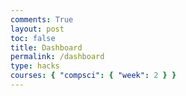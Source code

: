 ```yaml
---
comments: True
layout: post
toc: false
title: Dashboard
permalink: /dashboard
type: hacks
courses: { "compsci": { "week": 2 } }
---
```


<html lang="en">
<head>
    <meta charset="UTF-8">
    <meta name="viewport" content="width=device-width, initial-scale=1.0">
    <title>Social Media Chat</title>
    <style>
        #posts {
            max-width: 400px;
            margin: auto;
        }

        .post {
            border: 1px solid #ccc;
            margin-bottom: 10px;
            padding: 10px;
        }

        #postInput {
            width: 100%;
            margin-top: 10px;
        }

        #postButton {
            margin-top: 10px;
        }
    </style>
</head>
<body>
    <div id="posts"></div>
    <textarea id="postInput" placeholder="Type your post..."></textarea>
    <button id="postButton" onclick="createPost()">Post</button>

    <script>
        async function createPost() {
            var postInput = document.getElementById("postInput");
            var postsContainer = document.getElementById("posts");

            var postText = postInput.value;

            if (postText.trim() !== "") {
                try {
                    // Assuming you have a POST endpoint for creating posts
                    const response = await fetch('https://your-api-url/posts', {
                        method: 'POST',
                        headers: {
                            'Content-Type': 'application/json',
                            // Include any necessary headers (e.g., authorization token)
                        },
                        body: JSON.stringify({ text: postText })
                    });

                    if (response.ok) {
                        // Post successfully created, now fetch and display all posts
                        fetchPosts();
                        // Clear the input field after creating the post
                        postInput.value = "";
                    } else {
                        console.error('Failed to create post');
                    }
                } catch (error) {
                    console.error('Error:', error);
                }
            }
        }

        async function fetchPosts() {
            try {
                // Assuming you have a GET endpoint for fetching posts
                const response = await fetch('https://your-api-url/posts');

                if (response.ok) {
                    const postsData = await response.json();

                    // Display posts in the front-end
                    var postsContainer = document.getElementById("posts");
                    postsContainer.innerHTML = "";  // Clear previous posts
                    postsData.forEach(post => {
                        var postElement = document.createElement("div");
                        postElement.className = "post";
                        postElement.innerHTML = "<p>User: " + post.text + "</p>";
                        postsContainer.appendChild(postElement);
                    });
                } else {
                    console.error('Failed to fetch posts');
                }
            } catch (error) {
                console.error('Error:', error);
            }
        }

        // Fetch and display posts when the page loads
        fetchPosts();
    </script>
</body>
</html>
